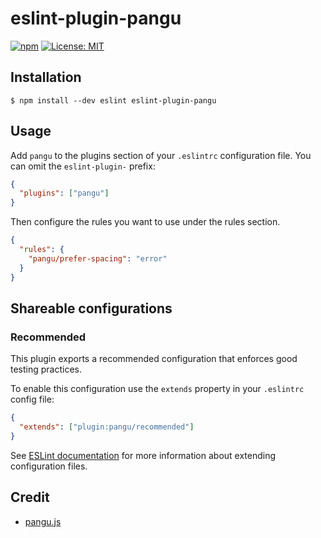 # eslint-plugin-pangu

[![npm](https://img.shields.io/npm/v/eslint-plugin-pangu.svg?style=flat-square)](https://www.npmjs.com/package/eslint-plugin-pangu)
[![License: MIT](https://img.shields.io/badge/License-MIT-blue.svg)](https://opensource.org/licenses/MIT)

## Installation

```
$ npm install --dev eslint eslint-plugin-pangu
```

## Usage

Add `pangu` to the plugins section of your `.eslintrc` configuration file. You
can omit the `eslint-plugin-` prefix:

```json
{
  "plugins": ["pangu"]
}
```

Then configure the rules you want to use under the rules section.

```json
{
  "rules": {
    "pangu/prefer-spacing": "error"
  }
}
```

## Shareable configurations

### Recommended

This plugin exports a recommended configuration that enforces good testing
practices.

To enable this configuration use the `extends` property in your `.eslintrc`
config file:

```json
{
  "extends": ["plugin:pangu/recommended"]
}
```

See
[ESLint documentation](http://eslint.org/docs/user-guide/configuring#extending-configuration-files)
for more information about extending configuration files.

## Credit

* [pangu.js](https://github.com/vinta/pangu.js/)

